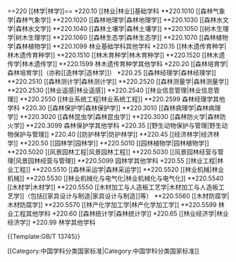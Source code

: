 ==220 [[林学|林学]]==
*220.10 [[林业|林业]]基础学科
**220.1010 [[森林气象学|森林气象学]]
**220.1020 [[森林地理学|森林地理学]]
**220.1030 [[森林水文学|森林水文学]]
**220.1040 [[森林土壤学|森林土壤学]]
**220.1050 [[树木生理学|树木生理学]]
**220.1060 [[森林生态学|森林生态学]]
**220.1070 [[森林植物学|森林植物学]]
**220.1099 林业基础学科其他学科
*220.15 [[林木遗传育种学|林木遗传育种学]]
**220.1510 [[林木育种学|林木育种学]]
**220.1520 [[林木遗传学|林木遗传学]]
**220.1599 林木遗传育种学其他学科
*220.20 [[森林培育学|森林培育学]]（亦称[[造林学|造林学]]）
*220.25 [[森林经理学|森林经理学]]
**220.2510 [[森林测计学|森林测计学]]
**220.2520 [[森林测量学|森林测量学]]
**220.2530 [[林业遥感|林业遥感]]
**220.2540 [[林业信息管理|林业信息管理]]
**220.2550 [[林业系统工程|林业系统工程]]
**220.2599 森林经理学其他学科
*220.30 [[森林保护学|森林保护学]]
**220.3010 [[森林病理学|森林病理学]]
**220.3020 [[森林昆虫学|森林昆虫学]]
**220.3030 [[森林防火学|森林防火学]]
**220.3099 森林保护学其他学科
*220.35 [[野生动物保护与管理|野生动物保护与管理]]
*220.40 [[防护林学|防护林学]]
**220.45 [[经济林学|经济林学]]
**220.50 [[园林学|园林学]]
**220.5010 [[园林植物学|园林植物学]]
**220.5020 [[风景园林工程|风景园林工程]]
**220.5030 [[风景园林经营与管理|风景园林经营与管理]]
**220.5099 园林学其他学科
*220.55 [[林业工程|林业工程]]
**220.5510 [[森林采运学|森林采运学]]
**220.5520 [[林业机械|林业机械]]
**220.5530 [[林业机械化与电气化|林业机械化与电气化]]
**220.5540 [[木材学|木材学]]
**220.5550 [[木材加工与人造板工艺学|木材加工与人造板工艺学]]（包括[[家具设计与制造|家具设计与制造]]等）
**220.5560 [[木材防腐学|木材防腐学]]
**220.5570 [[林产化学加工学|林产化学加工学]]
**220.5599 林业工程其他学科
*220.60 [[森林统计学|森林统计学]]
*220.65 [[林业经济学|林业经济学]]
*220.99 林学其他学科

{{Template:GB/T 13745}}

[[Category:中国学科分类国家标准|Category:中国学科分类国家标准]]